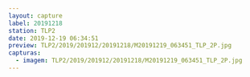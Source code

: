 ```yaml
---
layout: capture
label: 20191218
station: TLP2
date: 2019-12-19 06:34:51
preview: TLP2/2019/201912/20191218/M20191219_063451_TLP_2P.jpg
capturas:
  - imagem: TLP2/2019/201912/20191218/M20191219_063451_TLP_2P.jpg
---
```

